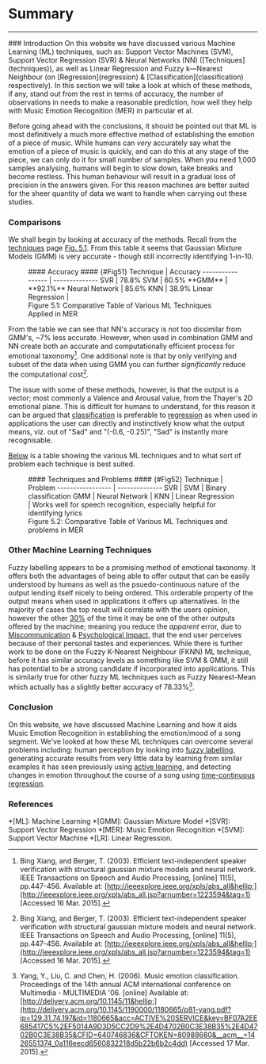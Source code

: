 # Summary
<hr>
### Introduction
On this website we have discussed various Machine Learning (ML) techniques, such as: Support Vector Machines (SVM), Support Vector Regression (SVR) &amp; Neural Networks (NN) ([Techniques](techniques)), as well as Linear Regression and Fuzzy k&mdash;Nearest Neighbour (on [Regression](regression) &amp; [Classification](classification) respectively). In this section we will take a look at which of these methods, if any, stand out from the rest in terms of accuracy, the number of observations in needs to make a reasonable prediction, how well they help with Music Emotion Recognition (MER) in particular et al.

Before going ahead with the conclusions, it should be pointed out that ML is most definitively a much more effective method of establishing the emotion of a piece of music. While humans can *very* accurately say what the emotion of a piece of music is quickly, and can do this at any stage of the piece, we can only do it for small number of samples. When you need 1,000 samples analysing, humans will begin to slow down, take breaks and become restless. This human behaviour will result in a gradual loss of precision in the answers given. For this reason machines are better suited for the sheer quantity of data we want to handle when carrying out these studies.

### Comparisons
We shall begin by looking at accuracy of the methods. Recall from the [techniques](techniques) page [Fig. 5.1](#Fig51). From this table it seems that Gaussian Mixture Models (GMM) is very accurate - though still incorrectly identifying 1-in-10.

<figure markdown="1">
#### Accuracy #### {#Fig51}
Technique         | Accuracy
----------------- | --------------
SVR               | 78.8%
SVM               | 60.5%
**GMM**           | **92.1%**
Neural Network    | 85.6%
KNN               | 38.9%
Linear Regression |
<figcaption markdown="1">
  Figure 5.1: Comparative Table of Various ML Techniques Applied in MER
</figcaption>
</figure>

From the table we can see that NN's accuracy is not too dissimilar from GMM's, ~7% less accurate. However, when used in combination GMM and NN create both an accurate and computationally efficient process for emotional taxonomy[^1]. One additional note is that by only verifying and subset of the data when using GMM you can further *significantly* reduce the computational cost[^1].

The issue with some of these methods, however, is that the output is a vector; most commonly a Valence and Arousal value, from the Thayer's 2D emotional plane. This is difficult for humans to understand, for this reason it can be argued that [classification](classification) is preferable to [regression](regression) as when used in applications the user can directly and instinctively know what the output means, viz. out of "Sad" and "(-0.6, -0.25)", "Sad" is instantly more recognisable.

[Below](#Fig52) is a table showing the various ML techniques and to what sort of problem each technique is best suited.

<figure markdown="1">
#### Techniques and Problems #### {#Fig52}
Technique         | Problem
----------------- | --------------
SVR               |  
SVM               | Binary classification
GMM               |
Neural Network    |
KNN               |  
Linear Regression | Works well for speech recognition, especially helpful for identifying&nbsp;lyrics
<figcaption markdown="1">
  Figure 5.2: Comparative Table of Various ML Techniques and problems in MER
</figcaption>
</figure>

### Other Machine Learning Techniques

Fuzzy labelling appears to be a promising method of emotional taxonomy. It offers both the advantages of being able to offer output that can be easily understood by humans as well as the psuedo-continuous nature of the output lending itself nicely to being ordered. This orderable property of the output means when used in applications it offers up alternatives. In the majority of cases the top result will correlate with the users opinion, however the other [30%](classification#FKNN) of the time it may be one of the other outputs offered by the machine; meaning you reduce the *apparent* error, due to [Miscommunication](regression#MisC) &amp; [Psychological Impact](regression#PsyI), that the end user perceives because of their personal tastes and experiences. While there is further work to be done on the Fuzzy K-Nearest Neighbour (FKNN) ML technique, before it has similar accuracy levels as something like SVM &amp; GMM, it still has potential to be a strong candidate if incorporated into applications. This is similarly true for other fuzzy ML techniques such as Fuzzy Nearest-Mean which actually has a slightly better accuracy of 78.33%[^2].

### Conclusion

On this website, we have discussed Machine Learning and how it aids Music Emotion Recognition in establishing the emotion/mood of a song segment. We've looked at how these ML techniques can overcome several problems including: human perception by looking into [fuzzy labelling](classification#FKNN), generating accurate results from very little data by learning from similar examples it has seen previously using [active learning](regression#ActLearning), and detecting changes in emotion throughout the course of a song using [time-continuous regression](regression#TimeCont).

<!--
- Potential Machine Learning techniques that haven't been used a great deal, but may be useful in solving certain problems
  - GMM
  - Decision Tree Learning
  - K-Nearest Neighbours

-->
### References

[^1]: Bing Xiang, and Berger, T. (2003). Efficient text-independent speaker verification with structu&shy;ral gaussian mixture models and neural network. IEEE Transactions on Speech and Audio Processing, [online] 11(5), pp.447-456. Available at: [http://ieeexplore.ieee.org/xpls/abs_all&hellip;](http://ieeexplore.ieee.org/xpls/abs_all.jsp?arnumber=1223594&tag=1) [Acc&shy;essed 16 Mar. 2015].

[^2]: Yang, Y., Liu, C. and Chen, H. (2006). Music emotion classification. Proceedings of the 14th annual ACM international conference on Multimedia - MULTIMEDIA '06. [online] Available at: [http://delivery.acm.org/10.1145/11&hellip;](http://delivery.acm.org/10.1145/1190000/1180665/p81-yang.pdf?ip=129.31.74.197&id=1180665&acc=ACTIVE%20SERVICE&key=BF07A2EE685417C5%2EF5014A9D3D5CC2D9%2E4D4702B0C3E38B35%2E4D4702B0C3E38B35&CFID=640746836&CFTOKEN=80988680&__acm__=1426551374_0a116eecd6560832218d5b22b6b2c4dd) [Accessed 17 Mar. 2015].

*[ML]: Machine Learning
*[GMM]: Gaussian Mixture Model
*[SVR]: Support Vector Regression
*[MER]: Music Emotion Recognition
*[SVM]: Support Vector Machine
*[LR]: Linear Regression.
